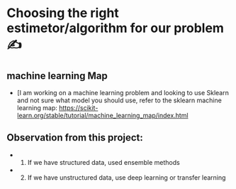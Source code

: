 
# Choosing the right estimetor/algorithm for our problem ✍


## machine learning Map
 - [I am working on a machine learning problem and looking to use Sklearn and not sure what model you should use, refer to the sklearn machine learning map: https://scikit-learn.org/stable/tutorial/machine_learning_map/index.html
 
  
## Observation from this project:
- 1. If we have structured data, used ensemble methods
- 2. If we have unstructured data, use deep learning or transfer learning


  
